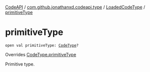 [CodeAPI](../../index.md) / [com.github.jonathanxd.codeapi.type](../index.md) / [LoadedCodeType](index.md) / [primitiveType](.)

# primitiveType

`open val primitiveType: `[`CodeType`](../-code-type/index.md)`?`

Overrides [CodeType.primitiveType](../-code-type/primitive-type.md)

Primitive type.


